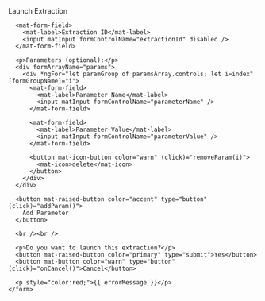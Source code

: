 <mat-card>
  <mat-card-header>
    <mat-card-title>Launch Extraction</mat-card-title>
  </mat-card-header>

  <mat-card-content>
    <form [formGroup]="form" (ngSubmit)="onSubmit()">

      <mat-form-field>
        <mat-label>Extraction ID</mat-label>
        <input matInput formControlName="extractionId" disabled />
      </mat-form-field>

      <p>Parameters (optional):</p>
      <div formArrayName="params">
        <div *ngFor="let paramGroup of paramsArray.controls; let i=index" [formGroupName]="i">
          <mat-form-field>
            <mat-label>Parameter Name</mat-label>
            <input matInput formControlName="parameterName" />
          </mat-form-field>

          <mat-form-field>
            <mat-label>Parameter Value</mat-label>
            <input matInput formControlName="parameterValue" />
          </mat-form-field>

          <button mat-icon-button color="warn" (click)="removeParam(i)">
            <mat-icon>delete</mat-icon>
          </button>
        </div>
      </div>

      <button mat-raised-button color="accent" type="button" (click)="addParam()">
        Add Parameter
      </button>

      <br /><br />

      <p>Do you want to launch this extraction?</p>
      <button mat-raised-button color="primary" type="submit">Yes</button>
      <button mat-button color="warn" type="button" (click)="onCancel()">Cancel</button>

      <p style="color:red;">{{ errorMessage }}</p>
    </form>
  </mat-card-content>
</mat-card>
